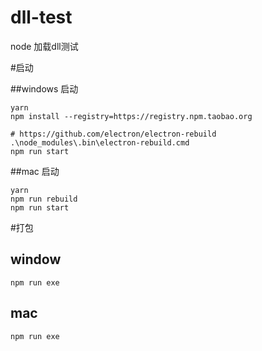 # dll-test
node 加载dll测试



#启动

##windows 启动
``` shell
yarn
npm install --registry=https://registry.npm.taobao.org

# https://github.com/electron/electron-rebuild
.\node_modules\.bin\electron-rebuild.cmd
npm run start

```


##mac 启动
``` shell
yarn
npm run rebuild
npm run start
```


#打包


## window
```shell
npm run exe
```


## mac

```shell
npm run exe
```